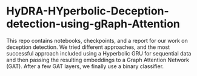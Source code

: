 # HyDRA-HYperbolic-Deception-detection-using-gRaph-Attention

This repo contains notebooks, checkpoints, and a report for our work on deception detection. We tried different approaches, and the most successful approach included using a Hyperbolic GRU for sequential data and then passing the resulting embeddings to a Graph Attention Network (GAT). After a few GAT layers, we finally use a binary classifier.
